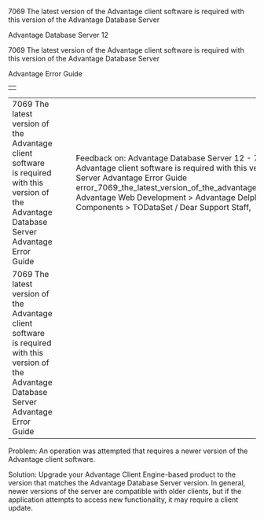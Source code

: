7069 The latest version of the Advantage client software is required with this version of the Advantage Database Server




Advantage Database Server 12  

7069 The latest version of the Advantage client software is required with this version of the Advantage Database Server

Advantage Error Guide

|  |
| --- |
|  |

|  |  |  |  |  |
| --- | --- | --- | --- | --- |
| 7069 The latest version of the Advantage client software is required with this version of the Advantage Database Server  Advantage Error Guide |  |  | Feedback on: Advantage Database Server 12 - 7069 The latest version of the Advantage client software is required with this version of the Advantage Database Server Advantage Error Guide error\_7069\_the\_latest\_version\_of\_the\_advantage\_client\_software\_is\_required\_with\_asd Advantage Web Development > Advantage Delphi OData Client > Delphi OData Components > TODataSet / Dear Support Staff, |  |
| 7069 The latest version of the Advantage client software is required with this version of the Advantage Database Server  Advantage Error Guide |  |  |  |  |

Problem: An operation was attempted that requires a newer version of the Advantage client software.

Solution: Upgrade your Advantage Client Engine-based product to the version that matches the Advantage Database Server version. In general, newer versions of the server are compatible with older clients, but if the application attempts to access new functionality, it may require a client update.